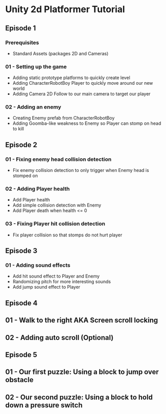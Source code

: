 # Unity 2d Platformer Tutorial
## Episode 1
### Prerequisites
* Standard Assets (packages 2D and Cameras)

### 01 - Setting up the game
* Adding static prototype platforms to quickly create level
* Adding CharacterRobotBoy Player to quickly move around our new world
* Adding Camera 2D Follow to our main camera to target our player

### 02 - Adding an enemy
* Creating Enemy prefab from CharacterRobotBoy
* Adding Goomba-like weakness to Enemy so Player can stomp on head to kill

## Episode 2

### 01 - Fixing enemy head collision detection
* Fix enemy collision detection to only trigger when Enemy head is stomped on

### 02 - Adding Player health
* Add Player health
* Add simple collision detection with Enemy
* Add Player death when health <= 0

### 03 - Fixing Player hit collision detection
* Fix player collision so that stomps do not hurt player

## Episode 3

### 01 - Adding sound effects
* Add hit sound effect to Player and Enemy
* Randomizing pitch for more interesting sounds
* Add jump sound effect to Player

## Episode 4

## 01 - Walk to the right AKA Screen scroll locking

## 02 - Adding auto scroll (Optional)

## Episode 5

## 01 - Our first puzzle: Using a block to jump over obstacle

## 02 - Our second puzzle: Using a block to hold down a pressure switch
